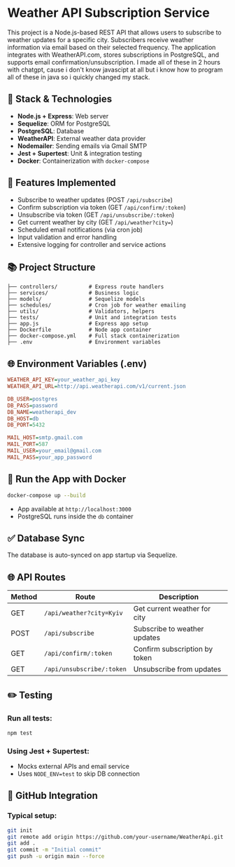 # Weather API Subscription Service

This project is a Node.js-based REST API that allows users to subscribe to weather updates for a specific city. Subscribers receive weather information via email based on their selected frequency. The application integrates with WeatherAPI.com, stores subscriptions in PostgreSQL, and supports email confirmation/unsubscription. I made all of these in 2 hours with chatgpt, cause i don't know javascipt at all but i know how to program all of these in java so i quickly changed my stack.

## 📆 Stack & Technologies

* **Node.js + Express**: Web server
* **Sequelize**: ORM for PostgreSQL
* **PostgreSQL**: Database
* **WeatherAPI**: External weather data provider
* **Nodemailer**: Sending emails via Gmail SMTP
* **Jest + Supertest**: Unit & integration testing
* **Docker**: Containerization with `docker-compose`

## 🔧 Features Implemented

* Subscribe to weather updates (POST `/api/subscribe`)
* Confirm subscription via token (GET `/api/confirm/:token`)
* Unsubscribe via token (GET `/api/unsubscribe/:token`)
* Get current weather by city (GET `/api/weather?city=`)
* Scheduled email notifications (via cron job)
* Input validation and error handling
* Extensive logging for controller and service actions

## 📚 Project Structure

```
├── controllers/          # Express route handlers
├── services/             # Business logic
├── models/               # Sequelize models
├── schedules/            # Cron job for weather emailing
├── utils/                # Validators, helpers
├── tests/                # Unit and integration tests
├── app.js                # Express app setup
├── Dockerfile            # Node app container
├── docker-compose.yml    # Full stack containerization
├── .env                  # Environment variables
```

## 🌐 Environment Variables (.env)

```ini
WEATHER_API_KEY=your_weather_api_key
WEATHER_API_URL=http://api.weatherapi.com/v1/current.json

DB_USER=postgres
DB_PASS=password
DB_NAME=weatherapi_dev
DB_HOST=db
DB_PORT=5432

MAIL_HOST=smtp.gmail.com
MAIL_PORT=587
MAIL_USER=your_email@gmail.com
MAIL_PASS=your_app_password
```

## 🚀 Run the App with Docker

```bash
docker-compose up --build
```

* App available at `http://localhost:3000`
* PostgreSQL runs inside the `db` container

## ✅ Database Sync

The database is auto-synced on app startup via Sequelize.

## 🌐 API Routes

| Method | Route                     | Description                   |
| ------ | ------------------------- | ----------------------------- |
| GET    | `/api/weather?city=Kyiv`  | Get current weather for city  |
| POST   | `/api/subscribe`          | Subscribe to weather updates  |
| GET    | `/api/confirm/:token`     | Confirm subscription by token |
| GET    | `/api/unsubscribe/:token` | Unsubscribe from updates      |

## ✏️ Testing

### Run all tests:

```bash
npm test
```

### Using Jest + Supertest:

* Mocks external APIs and email service
* Uses `NODE_ENV=test` to skip DB connection

## 📄 GitHub Integration

### Typical setup:

```bash
git init
git remote add origin https://github.com/your-username/WeatherApi.git
git add .
git commit -m "Initial commit"
git push -u origin main --force
```
